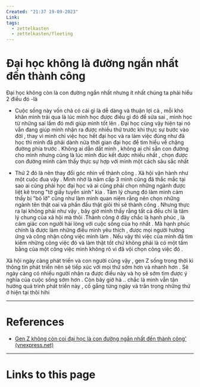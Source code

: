 ```yaml
---
Created: "21:37 19-09-2023"
Link: 
tags:
  - zettelkasten
  - zettelkasten/fleeting
---
```


# Đại học không là đường ngắn nhất đến thành công

Đại học không còn là con đường ngắn nhất nhưng ít nhất chúng ta phải hiểu 2 điều đó -là 
- Cuộc sống này vốn chả có cái gì là dễ dàng và thuận lợi cả , mỗi khó khăn mình trải qua là lúc mình học được điều gì đó để sửa sai , mình học từ những sai lầm đó mới giúp mình tốt lên . Đại học cũng vậy hiện tại nó vẫn đang giúp mình nhận ra được nhiều thứ trước khi thực sự bước vào đời , thay vì mình chỉ việc học hết đại học và ra làm việc đúng như đã học thì mình đã phải dành nửa thời gian đại học để tìm hiểu về chặng đường phía trước . Không ai dẫn dắt mình , không ai chỉ sẵn con đường cho mình nhưng cũng là lúc mình đúc kết được nhiều nhất , chọn được con đường mình cảm thấy thực sự hợp với mình một cách sâu sắc nhất

- Thứ 2 đó là nên thay đổi góc nhìn về thành công . Xã hội vận hành như một cuộc đua vậy . Mình nhớ là năm cấp 3 mình cũng đã thắc mắc tại sao ai cũng phải học đại học và ai cũng phải chọn những ngành được liệt kê trong "tờ giấy tuyển sinh" kia . Tâm lý chung đó làm mình cảm thấy bị "bỏ lỡ" cũng như làm mình quan niệm rằng nên chọn những ngành tên thật oai và phấn đấu thật giỏi thì sẽ thành công . Nhưng thực ra lại không phải như vậy , bây giờ mình thấy rằng tất cả đều chỉ là tâm lý chung của xã hội mà thôi .Thành công ở đây chắc là hạnh phúc , là cảm giác con người hài lòng với cuộc sống của họ nhất . Mà hạnh phúc chính là được làm những điều mình yêu thích , được mọi người hưởng ứng và công nhận công việc mình làm . Nếu vậy thì việc của mình đã tìm kiếm những công việc đó và làm thật tốt chứ không phải là có một tấm bằng của một công việc mình không rõ vì đã vội chọn công việc đó . 

Xã hội ngày càng phát triển và con người cũng vậy , gen Z sống trong thời kì thông tin phát triển nên sẽ tiếp xúc với mọi thứ sớm hơn và nhanh hơn . Sẽ ngày càng có nhiều người nhận ra được điều này và họ sẽ sớm tìm được ý nghĩa của cuộc sống sớm hơn . Còn bây giờ hả .. chắc là mình vẫn tận hưởng quá trình phát triển này , cố gắng từng ngày và trân trọng những thứ ở hiện tại thôi hihi







--- 
# References

- [Gen Z không còn coi đại học là con đường ngắn nhất đến thành công' (vnexpress.net)](https://vnexpress.net/gen-z-khong-con-coi-dai-hoc-la-duong-ngan-nhat-den-thanh-cong-4653731.html?utm_source=facebook&utm_medium=vitalk&utm_campaign=phuonguyen)





--- 
# Links to this page


